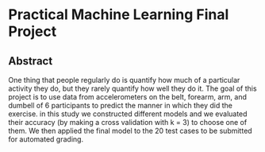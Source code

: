 # Practical Machine Learning Final Project
## Abstract
One thing that people regularly do is quantify how much of a particular activity they do, but they rarely quantify how well they do it. The goal of this project is to use data from accelerometers on the belt, forearm, arm, and dumbell of 6 participants to predict the manner in which they did the exercise. in this study we constructed different models and we evaluated their accuracy (by making a cross validation with k = 3) to choose one of them. We then applied the final model to the 20 test cases to be submitted for automated grading.
